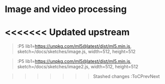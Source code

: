 # Image and video processing

<<<<<<< Updated upstream
=======
> :P5 lib1=https://unpkg.com/ml5@latest/dist/ml5.min.js, sketch=/docs/sketches/image.js, width=512, height=512

> :P5 lib1=https://unpkg.com/ml5@latest/dist/ml5.min.js, sketch=/docs/sketches/image2.js, width=512, height=512

>>>>>>> Stashed changes
> :ToCPrevNext
